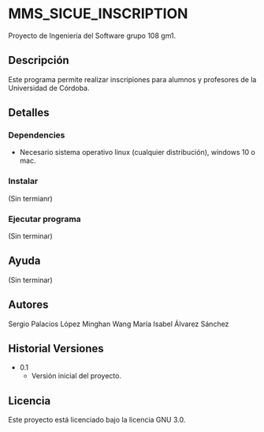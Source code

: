 # MMS_SICUE_INSCRIPTION

Proyecto de Ingeniería del Software grupo 108 gm1.

## Descripción

Este programa permite realizar inscripiones para alumnos y profesores de la Universidad de Córdoba.

## Detalles

### Dependencies

* Necesario sistema operativo linux (cualquier distribución), windows 10 o mac.

### Instalar

(Sin termianr)

### Ejecutar programa

(Sin terminar)

## Ayuda

(Sin terminar)

## Autores

Sergio Palacios López 
Minghan Wang
María Isabel Álvarez Sánchez

## Historial Versiones

* 0.1
    * Versión inicial del proyecto. 

## Licencia

Este proyecto está licenciado bajo la licencia GNU 3.0.
